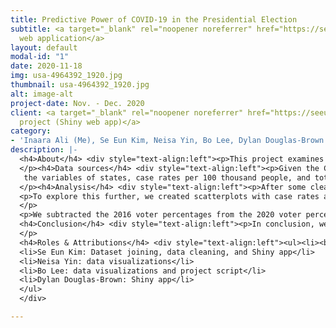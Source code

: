 ```yaml
---
title: Predictive Power of COVID-19 in the Presidential Election
subtitle: <a target="_blank" rel="noopener noreferrer" href="https://seeunkim.shinyapps.io/finalshiny/">Shiny
  web application</a>
layout: default
modal-id: "1"
date: 2020-11-18
img: usa-4964392_1920.jpg
thumbnail: usa-4964392_1920.jpg
alt: image-alt
project-date: Nov. - Dec. 2020
client: <a target="_blank" rel="noopener noreferrer" href="https://seeunkim.shinyapps.io/finalshiny/">See
  project (Shiny web app)</a>
category:
- 'Inaara Ali (Me), Se Eun Kim, Neisa Yin, Bo Lee, Dylan Douglas-Brown '
description: |-
  <h4>About</h4> <div style="text-align:left"><p>This project examines the relationship between COVID-19 case rates and the United States’ election outcomes from 2016 and 2020 at the state level. The goal was to discover unique insights among political group victory (Democrat and Republican) and COVID-19 cases.</div>
  </p><h4>Data sources</h4> <div style="text-align:left"><p>Given the CDC's important role during the COVID-19 pandemic, we were interested in using CDC's COVID-19 data tracker for our project. We used the <a target="_blank" rel="noopener noreferrer" href="https://covid.cdc.gov/covid-data-tracker/index.html#cases_casesper100k">"Data Table for Case Rate by State/Territory" dataset</a>, selecting specifically for
   the variables of states, case rates per 100 thousand people, and total number of cases as of November 11th 2020. Since 2020 was also the year of the general election, we wanted to explore the relationship between voting patterns and COVID-19 prevalence in states. Therefore, we created an <a target="_blank" rel="noopener noreferrer" href=https://docs.google.com/spreadsheets/d/10unO88NvAylUIU5g1I_E4sra_iOGLXfcKpYiGph97V8/edit?usp=sharing >additional dataset</a> using data from the <a target="_blank" rel="noopener noreferrer" href=https://www.nytimes.com/interactive/2020/11/03/us/elections/results-president.html?action=click&pgtype=Article&state=default&module=styln-elections-2020&region=TOP_BANNER&context=election_recirc>New York Times</a> dated on November 11th that detailed voting percentages across party lines for the 2020 presidential election. We also used an <a target="_blank" rel="noopener noreferrer" href=https://www.fec.gov/introduction-campaign-finance/election-and-voting-information/federal-elections-2016/>external dataset</a> that contained voting percentages for Democrats and Republicans in the 2016 presidential election.</div>
  </p><h4>Analysis</h4> <div style="text-align:left"><p>After some cleaning and joining of datasets, we created a map of the US that shows how states voted in 2016 in terms of percentage by Republican or Democratic Party as well as their COVID-19 case rates. Darker circles indicate higher percentage of voting in the respective party, and larger circles indicate higher COVID-19 case rates. It appears that states with larger case rates, specifically those in the Midwest that range from mid to large circles, tend to be darker red, indicating a higher republican voter percentage in 2016. States on the northeast, however, have bluer and smaller circles. Therefore, we believe that these voting patterns from 2016 had an impact on the prevalence of current COVID-19 cases in the United States.</p>
  <p>To explore this further, we created scatterplots with case rates and party vote percentages in 2016 and 2020. In both sets of graphs, there seems to be a positive correlation between COVID case rate and Republican vote percentage. In simpler terms, as Republican vote percentages increase, so do COVID case rates. On the other hand, as Democratic vote percentages increase, COVID case rates decrease. This led to our curiosity on whether higher COVID case rates would drive states to vote blue in the 2020 election. We hypothesized that states in worse conditions in terms of COVID-19 would increase the share of Democratic votes. Here are the 2016 graphs, and in this option we see the 2020 graphs.
  </p>
  <p>We subtracted the 2016 voter percentages from the 2020 voter percentages in each state to get the change in voting behavior within the 4 years. One graph has the change in the Democratic vote, and the other has the change in Republican votes. Positive bars indicate that people voted more in favor of that party in 2020. Looking at the legend, warm colors indicate higher COVID case rates, while cool colors indicate lower COVID case rates. Interestingly, we found that COVID case prevalence may have led to further party polarization. States with yellow, orange, or red colors had positive bars in each of the graphs, showing that people in each state voted more blue or more red. The final count on the election, according to the news outlets, revealed a major increase in votes in general. We believe that COVID could be one of the many factors that motivated voter turnout in this year’s election.</p></div>
  <h4>Conclusion</h4> <div style="text-align:left"><p>In conclusion, we initially thought that states with higher COVID-19 case prevalence would vote more blue, but our data shows that COVID-19 case prevalence may have caused the votes to become more polarized in this year’s election. Additionally, states that lean more Republican have higher COVID-19 case rates, while states that lean more Democratic have lower COVID-19 case rates. It would be interesting to revisit this idea once the COVID-19 pandemic is over in case there are changes in trends, since we are currently experiencing a much harsher Winter wave of cases across the entire country. </div>
  </p>
  <h4>Roles & Attributions</h4> <div style="text-align:left"><ul><li><b>Inaara Ali (me):</b> Exploratory data analysis, data cleaning, and map visualizations; project idea</li>
  <li>Se Eun Kim: Dataset joining, data cleaning, and Shiny app</li>
  <li>Neisa Yin: data visualizations</li>
  <li>Bo Lee: data visualizations and project script</li>
  <li>Dylan Douglas-Brown: Shiny app</li>
  </ul>
  </div>

---
```

